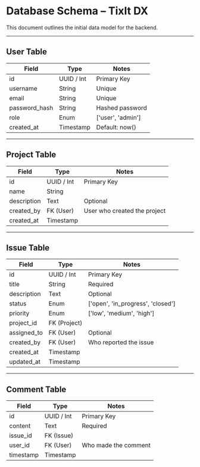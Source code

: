 # Database Schema – TixIt DX

This document outlines the initial data model for the backend.

---

## User Table

| Field        | Type      | Notes                          |
|--------------|-----------|--------------------------------|
| id           | UUID / Int | Primary Key                    |
| username     | String    | Unique                         |
| email        | String    | Unique                         |
| password_hash| String    | Hashed password                |
| role         | Enum      | ['user', 'admin']              |
| created_at   | Timestamp | Default: now()                 |

---

## Project Table

| Field        | Type      | Notes                          |
|--------------|-----------|--------------------------------|
| id           | UUID / Int | Primary Key                    |
| name         | String    |                                |
| description  | Text      | Optional                       |
| created_by   | FK (User) | User who created the project   |
| created_at   | Timestamp |                                |

---

## Issue Table

| Field        | Type      | Notes                          |
|--------------|-----------|--------------------------------|
| id           | UUID / Int | Primary Key                    |
| title        | String    | Required                       |
| description  | Text      | Optional                       |
| status       | Enum      | ['open', 'in_progress', 'closed'] |
| priority     | Enum      | ['low', 'medium', 'high']      |
| project_id   | FK (Project) |                                |
| assigned_to  | FK (User) | Optional                       |
| created_by   | FK (User) | Who reported the issue         |
| created_at   | Timestamp |                                |
| updated_at   | Timestamp |                                |

---

## Comment Table

| Field        | Type      | Notes                          |
|--------------|-----------|--------------------------------|
| id           | UUID / Int | Primary Key                    |
| content      | Text      | Required                       |
| issue_id     | FK (Issue)|                                |
| user_id      | FK (User) | Who made the comment           |
| timestamp    | Timestamp |                                |

